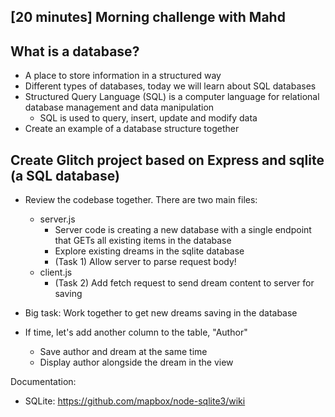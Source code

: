## [20 minutes] Morning challenge with Mahd

## What is a database? 
- A place to store information in a structured way
- Different types of databases, today we will learn about SQL databases
- Structured Query Language (SQL) is a computer language for relational database management and data manipulation
	* SQL is used to query, insert, update and modify data
- Create an example of a database structure together 

## Create Glitch project based on Express and sqlite (a SQL database)
- Review the codebase together. There are two main files:
	* server.js
		- Server code is creating a new database with a single endpoint that GETs all existing items in the database
		- Explore existing dreams in the sqlite database
		- (Task 1) Allow server to parse request body!
	* client.js 
		- (Task 2) Add fetch request to send dream content to server for saving

- Big task: Work together to get new dreams saving in the database

- If time, let's add another column to the table, "Author"
	* Save author and dream at the same time
	* Display author alongside the dream in the view

Documentation: 
- SQLite: https://github.com/mapbox/node-sqlite3/wiki